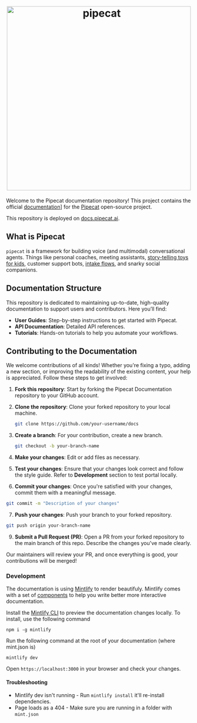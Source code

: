 <h1><div align="center">
  <img alt="pipecat" width="500px" height="auto" src="https://raw.githubusercontent.com/pipecat-ai/pipecat-docs/main/pipecat-docs.png" />
</div></h1>

Welcome to the Pipecat documentation repository! This project contains the official [documentation](https://docs.pipecat.ai)] for the [Pipecat](https://github.com/pipecat-ai/pipecat) open-source project.

This repository is deployed on [docs.pipecat.ai](https://docs.pipecat.ai).

## What is Pipecat

`pipecat` is a framework for building voice (and multimodal) conversational agents. Things like personal coaches, meeting assistants, [story-telling toys for kids](https://storytelling-chatbot.fly.dev/), customer support bots, [intake flows](https://www.youtube.com/watch?v=lDevgsp9vn0), and snarky social companions.

## Documentation Structure

This repository is dedicated to maintaining up-to-date, high-quality documentation to support users and contributors. Here you’ll find:

- **User Guides**: Step-by-step instructions to get started with Pipecat.
- **API Documentation**: Detailed API references.
- **Tutorials**: Hands-on tutorials to help you automate your workflows.

## Contributing to the Documentation

We welcome contributions of all kinds! Whether you're fixing a typo, adding a new section, or improving the readability of the existing content, your help is appreciated. Follow these steps to get involved:

1. **Fork this repository**: Start by forking the Pipecat Documentation repository to your GitHub account.

2. **Clone the repository**: Clone your forked repository to your local machine.
   ```bash
   git clone https://github.com/your-username/docs
   ```
3. **Create a branch**: For your contribution, create a new branch.
   ```bash
   git checkout -b your-branch-name
   ```
4. **Make your changes**: Edit or add files as necessary.
5. **Test your changes**: Ensure that your changes look correct and follow the style guide. Refer to **Development** section to test portal locally.
6. **Commit your changes**: Once you're satisfied with your changes, commit them with a meaningful message.

```bash
git commit -m "Description of your changes"
```

7. **Push your changes**: Push your branch to your forked repository.

```bash
git push origin your-branch-name
```

9. **Submit a Pull Request (PR)**: Open a PR from your forked repository to the main branch of this repo. Describe the changes you've made clearly.

Our maintainers will review your PR, and once everything is good, your contributions will be merged!

### Development

The documentation is using [Mintlify](https://mintlify.com/) to render beautifuly. Mintlify comes with a set of [components](https://mintlify.com/docs/content/components/) to help you write better more interactive documentation.

Install the [Mintlify CLI](https://www.npmjs.com/package/mintlify) to preview the documentation changes locally. To install, use the following command

```
npm i -g mintlify
```

Run the following command at the root of your documentation (where mint.json is)

```
mintlify dev
```

Open `https://localhost:3000` in your browser and check your changes.

#### Troubleshooting

- Mintlify dev isn't running - Run `mintlify install` it'll re-install dependencies.
- Page loads as a 404 - Make sure you are running in a folder with `mint.json`
